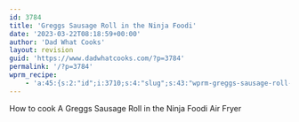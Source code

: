 ```yaml
---
id: 3784
title: 'Greggs Sausage Roll in the Ninja Foodi'
date: '2023-03-22T08:18:59+00:00'
author: 'Dad What Cooks'
layout: revision
guid: 'https://www.dadwhatcooks.com/?p=3784'
permalink: '/?p=3784'
wprm_recipe:
    - 'a:45:{s:2:"id";i:3710;s:4:"slug";s:43:"wprm-greggs-sausage-roll-in-the-ninja-foodi";s:11:"post_status";s:7:"publish";s:13:"post_password";s:0:"";s:11:"post_author";s:1:"2";s:8:"language";b:0;s:4:"type";s:4:"food";s:8:"image_id";i:3707;s:9:"image_url";s:104:"https://www.dadwhatcooks.com/wp-content/uploads/2023/01/AAAF9E74-F761-4D7A-9751-F07470BA510D-scaled.jpeg";s:12:"pin_image_id";i:3726;s:13:"pin_image_url";s:97:"https://www.dadwhatcooks.com/wp-content/uploads/2023/01/1EFE7816-E023-47C3-A40C-8028AFB364BA.jpeg";s:18:"pin_image_repin_id";s:0:"";s:4:"name";s:38:"Greggs Sausage Roll in the Ninja Foodi";s:7:"summary";s:69:"<p>How to cook A Greggs Sausage Roll in the Ninja Foodi Air Fryer</p>";s:14:"author_display";s:7:"default";s:11:"author_name";s:0:"";s:11:"author_link";s:0:"";s:4:"cost";s:1:"3";s:8:"servings";s:1:"2";s:13:"servings_unit";s:13:"Sausage Rolls";s:25:"servings_advanced_enabled";s:0:"";s:17:"servings_advanced";a:6:{s:5:"shape";s:5:"round";s:4:"unit";s:4:"inch";s:8:"diameter";d:0;s:5:"width";d:0;s:6:"length";d:0;s:6:"height";d:0;}s:9:"prep_time";s:1:"0";s:14:"prep_time_zero";s:0:"";s:9:"cook_time";s:2:"12";s:14:"cook_time_zero";s:0:"";s:10:"total_time";s:2:"16";s:11:"custom_time";s:1:"4";s:16:"custom_time_zero";s:0:"";s:17:"custom_time_label";s:8:"Crisp up";s:4:"tags";a:3:{s:6:"course";a:3:{i:0;O:7:"WP_Term":10:{s:7:"term_id";i:51;s:4:"name";s:9:"Appetizer";s:4:"slug";s:9:"appetizer";s:10:"term_group";i:0;s:16:"term_taxonomy_id";i:51;s:8:"taxonomy";s:11:"wprm_course";s:11:"description";s:0:"";s:6:"parent";i:0;s:5:"count";i:9;s:6:"filter";s:3:"raw";}i:1;O:7:"WP_Term":10:{s:7:"term_id";i:53;s:4:"name";s:11:"Main Course";s:4:"slug";s:11:"main-course";s:10:"term_group";i:0;s:16:"term_taxonomy_id";i:53;s:8:"taxonomy";s:11:"wprm_course";s:11:"description";s:0:"";s:6:"parent";i:0;s:5:"count";i:18;s:6:"filter";s:3:"raw";}i:2;O:7:"WP_Term":10:{s:7:"term_id";i:57;s:4:"name";s:5:"Snack";s:4:"slug";s:5:"snack";s:10:"term_group";i:0;s:16:"term_taxonomy_id";i:57;s:8:"taxonomy";s:11:"wprm_course";s:11:"description";s:0:"";s:6:"parent";i:0;s:5:"count";i:11;s:6:"filter";s:3:"raw";}}s:7:"cuisine";a:1:{i:0;O:7:"WP_Term":10:{s:7:"term_id";i:143;s:4:"name";s:7:"British";s:4:"slug";s:7:"british";s:10:"term_group";i:0;s:16:"term_taxonomy_id";i:143;s:8:"taxonomy";s:12:"wprm_cuisine";s:11:"description";s:0:"";s:6:"parent";i:0;s:5:"count";i:18;s:6:"filter";s:3:"raw";}}s:7:"keyword";a:4:{i:0;O:7:"WP_Term":10:{s:7:"term_id";i:518;s:4:"name";s:9:"air fryer";s:4:"slug";s:9:"air-fryer";s:10:"term_group";i:0;s:16:"term_taxonomy_id";i:518;s:8:"taxonomy";s:12:"wprm_keyword";s:11:"description";s:0:"";s:6:"parent";i:0;s:5:"count";i:2;s:6:"filter";s:3:"raw";}i:1;O:7:"WP_Term":10:{s:7:"term_id";i:538;s:4:"name";s:6:"greggs";s:4:"slug";s:6:"greggs";s:10:"term_group";i:0;s:16:"term_taxonomy_id";i:538;s:8:"taxonomy";s:12:"wprm_keyword";s:11:"description";s:0:"";s:6:"parent";i:0;s:5:"count";i:1;s:6:"filter";s:3:"raw";}i:2;O:7:"WP_Term":10:{s:7:"term_id";i:516;s:4:"name";s:11:"ninja foodi";s:4:"slug";s:11:"ninja-foodi";s:10:"term_group";i:0;s:16:"term_taxonomy_id";i:516;s:8:"taxonomy";s:12:"wprm_keyword";s:11:"description";s:0:"";s:6:"parent";i:0;s:5:"count";i:2;s:6:"filter";s:3:"raw";}i:3;O:7:"WP_Term":10:{s:7:"term_id";i:539;s:4:"name";s:12:"sausage roll";s:4:"slug";s:12:"sausage-roll";s:10:"term_group";i:0;s:16:"term_taxonomy_id";i:539;s:8:"taxonomy";s:12:"wprm_keyword";s:11:"description";s:0:"";s:6:"parent";i:0;s:5:"count";i:1;s:6:"filter";s:3:"raw";}}}s:9:"equipment";a:1:{i:0;a:5:{s:2:"id";i:512;s:6:"amount";s:1:"1";s:4:"name";s:21:"Ninja Foodi air fryer";s:5:"notes";s:30:"Other air fryers are available";s:3:"uid";i:0;}}s:11:"ingredients";a:1:{i:0;a:3:{s:11:"ingredients";a:1:{i:0;a:7:{s:3:"uid";i:0;s:6:"amount";s:1:"1";s:4:"unit";s:4:"Pack";s:4:"name";s:27:"Frozen Greggs Sausage Rolls";s:5:"notes";s:0:"";s:7:"unit_id";i:381;s:2:"id";i:537;}}s:4:"name";s:0:"";s:3:"uid";i:-1;}}s:12:"instructions";a:1:{i:0;a:3:{s:12:"instructions";a:4:{i:0;a:5:{s:3:"uid";i:0;s:4:"name";s:36:"Preheat Ninja Foodi air fryer to 180";s:4:"text";s:66:"<p>Pre heat the Ninja Foodi air fryer at 180°C for 4 minutes.</p>";s:5:"image";i:3724;s:11:"ingredients";a:0:{}}i:1;a:5:{s:3:"uid";i:1;s:4:"name";s:43:"Cook the Greggs Sausage Roll for 12 minutes";s:4:"text";s:153:"<p>Using the Crisp plate, put the Greggs Sausage Roll in the air fryer and cook for 12 minutes. When instructed to shake, flip the sausage roll over.</p>";s:5:"image";i:3725;s:11:"ingredients";a:1:{i:0;i:0;}}i:2;a:5:{s:3:"uid";i:2;s:4:"name";s:55:"Flip and cook the Greggs Sausage Roll for 5 mins at 200";s:4:"text";s:178:"<p>When the 12 minutes is up, flip the Greggs Sausage Roll back over and increase the heat to 200°C. Cook for a further 4 - 5 minutes (depending on how crisp you want them).</p>";s:5:"image";i:3723;s:11:"ingredients";a:0:{}}i:3;a:5:{s:3:"uid";i:3;s:4:"name";s:30:"Enjoy your Greggs Sausage Roll";s:4:"text";s:47:"<p>Serve and enjoy. With ketchup of course!</p>";s:5:"image";i:3722;s:11:"ingredients";a:0:{}}}s:4:"name";s:0:"";s:3:"uid";i:-1;}}s:16:"ingredients_flat";a:1:{i:0;a:8:{s:3:"uid";i:0;s:6:"amount";s:1:"1";s:4:"unit";s:4:"Pack";s:4:"name";s:27:"Frozen Greggs Sausage Rolls";s:5:"notes";s:0:"";s:7:"unit_id";i:381;s:2:"id";i:537;s:4:"type";s:10:"ingredient";}}s:17:"instructions_flat";a:4:{i:0;a:7:{s:3:"uid";i:0;s:4:"name";s:36:"Preheat Ninja Foodi air fryer to 180";s:4:"text";s:66:"<p>Pre heat the Ninja Foodi air fryer at 180°C for 4 minutes.</p>";s:5:"image";i:3724;s:11:"ingredients";a:0:{}s:4:"type";s:11:"instruction";s:9:"image_url";s:97:"https://www.dadwhatcooks.com/wp-content/uploads/2023/01/46A4CCE0-315F-466E-A6C2-764AB8B53291.jpeg";}i:1;a:7:{s:3:"uid";i:1;s:4:"name";s:43:"Cook the Greggs Sausage Roll for 12 minutes";s:4:"text";s:153:"<p>Using the Crisp plate, put the Greggs Sausage Roll in the air fryer and cook for 12 minutes. When instructed to shake, flip the sausage roll over.</p>";s:5:"image";i:3725;s:11:"ingredients";a:1:{i:0;i:0;}s:4:"type";s:11:"instruction";s:9:"image_url";s:97:"https://www.dadwhatcooks.com/wp-content/uploads/2023/01/4D3ECDEB-94C3-47AB-87AA-5642D441362B.jpeg";}i:2;a:7:{s:3:"uid";i:2;s:4:"name";s:55:"Flip and cook the Greggs Sausage Roll for 5 mins at 200";s:4:"text";s:178:"<p>When the 12 minutes is up, flip the Greggs Sausage Roll back over and increase the heat to 200°C. Cook for a further 4 - 5 minutes (depending on how crisp you want them).</p>";s:5:"image";i:3723;s:11:"ingredients";a:0:{}s:4:"type";s:11:"instruction";s:9:"image_url";s:97:"https://www.dadwhatcooks.com/wp-content/uploads/2023/01/F6E88491-762B-4E89-8EA8-D44BB3C35034.jpeg";}i:3;a:7:{s:3:"uid";i:3;s:4:"name";s:30:"Enjoy your Greggs Sausage Roll";s:4:"text";s:47:"<p>Serve and enjoy. With ketchup of course!</p>";s:5:"image";i:3722;s:11:"ingredients";a:0:{}s:4:"type";s:11:"instruction";s:9:"image_url";s:104:"https://www.dadwhatcooks.com/wp-content/uploads/2023/01/FD3B778C-258D-4BE6-976E-7FD5A2284D75-scaled.jpeg";}}s:8:"video_id";i:0;s:11:"video_embed";s:0:"";s:15:"video_thumb_url";s:0:"";s:5:"notes";s:0:"";s:9:"nutrition";a:0:{}s:13:"custom_fields";a:0:{}s:21:"ingredient_links_type";s:6:"global";s:11:"unit_system";s:7:"default";s:12:"my_emissions";s:0:"";}'
---
```


How to cook A Greggs Sausage Roll in the Ninja Foodi Air Fryer